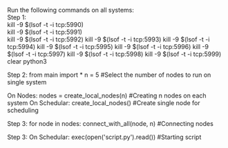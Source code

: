 Run the following commands on all systems:  
Step 1:   
kill -9 $(lsof -t -i tcp:5990)  
kill -9 $(lsof -t -i tcp:5991)  
kill -9 $(lsof -t -i tcp:5992)
kill -9 $(lsof -t -i tcp:5993)
kill -9 $(lsof -t -i tcp:5994)
kill -9 $(lsof -t -i tcp:5995)
kill -9 $(lsof -t -i tcp:5996)
kill -9 $(lsof -t -i tcp:5997)
kill -9 $(lsof -t -i tcp:5998)
kill -9 $(lsof -t -i tcp:5999)
clear
python3

Step 2:
from main import *
n = 5 #Select the number of nodes to run on single system
 
On Nodes: nodes = create_local_nodes(n) #Creating n nodes on each system
On Schedular: create_local_nodes() #Create single node for scheduling

Step 3:
for node in nodes:
		connect_with_all(node, n) #Connecting nodes

Step 3:
On Schedular: exec(open('script.py').read()) #Starting script
